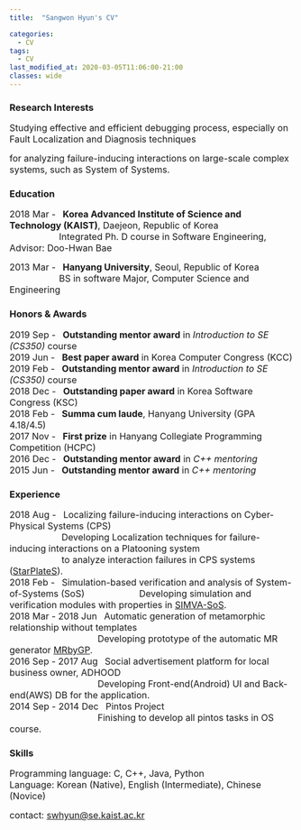 ```yaml
---
title:  "Sangwon Hyun's CV"

categories:
  - CV
tags:
  - CV
last_modified_at: 2020-03-05T11:06:00-21:00  
classes: wide
---
```


### Research Interests
<span style="font-size:12pt"> Studying effective and efficient debugging process, especially on Fault Localization and Diagnosis techniques  

<span style="font-size:12pt"> for analyzing failure-inducing interactions on large-scale complex systems, such as System of Systems.

### Education
<span style="font-size:12pt"> 2018 Mar - &ensp;**Korea Advanced Institute of Science and Technology (KAIST)**, Daejeon, Republic of Korea  
<span style="font-size:12pt"> &ensp;&ensp;&ensp;&ensp;&ensp;&ensp;&ensp;&ensp;&ensp;&ensp;&ensp;Integrated Ph. D course in Software Engineering, Advisor: Doo-Hwan Bae  
  
<span style="font-size:12pt"> 2013 Mar - &ensp;**Hanyang University**, Seoul, Republic of Korea  
<span style="font-size:12pt"> &ensp;&ensp;&ensp;&ensp;&ensp;&ensp;&ensp;&ensp;&ensp;&ensp;&ensp;BS in software Major, Computer Science and Engineering 

### Honors & Awards
<span style="font-size:12pt"> 2019 Sep - &ensp;**Outstanding mentor award** in *Introduction to SE (CS350)* course  
<span style="font-size:12pt"> 2019 Jun - &ensp;**Best paper award** in Korea Computer Congress (KCC)  
<span style="font-size:12pt"> 2019 Feb - &ensp;**Outstanding mentor award** in *Introduction to SE (CS350)* course  
<span style="font-size:12pt"> 2018 Dec - &ensp;**Outstanding paper award** in Korea Software Congress (KSC)  
<span style="font-size:12pt"> 2018 Feb - &ensp;**Summa cum laude**, Hanyang University (GPA 4.18/4.5)  
<span style="font-size:12pt"> 2017 Nov - &ensp;**First prize** in Hanyang Collegiate Programming Competition (HCPC)  
<span style="font-size:12pt"> 2016 Dec - &ensp;**Outstanding mentor award** in *C++ mentoring*  
<span style="font-size:12pt"> 2015 Jun - &ensp;**Outstanding mentor award** in *C++ mentoring*

### Experience
<span style="font-size:12pt"> 2018 Aug - &ensp;Localizing failure-inducing interactions on Cyber-Physical Systems (CPS)  
<span style="font-size:12pt"> &ensp;&ensp;&ensp;&ensp;&ensp;&ensp;&ensp;&ensp;&ensp;&ensp;&ensp; Developing Localization techniques for failure-inducing interactions on a Platooning system  
<span style="font-size:12pt"> &ensp;&ensp;&ensp;&ensp;&ensp;&ensp;&ensp;&ensp;&ensp;&ensp;&ensp; to analyze interaction failures in CPS systems ([StarPlateS](https://github.com/abalon1210/StarPlateS)).  
<span style="font-size:12pt"> 2018 Feb - &ensp;Simulation-based verification and analysis of System-of-Systems (SoS) 
<span style="font-size:12pt"> &ensp;&ensp;&ensp;&ensp;&ensp;&ensp;&ensp;&ensp;&ensp;&ensp;&ensp; Developing simulation and verification modules with properties in [SIMVA-SoS](https://github.com/SESoS/SIMVA-SoS).  
<span style="font-size:12pt"> 2018 Mar - 2018 Jun &ensp;Automatic generation of metamorphic relationship without templates  
<span style="font-size:12pt"> &ensp;&ensp;&ensp;&ensp;&ensp;&ensp;&ensp;&ensp;&ensp;&ensp;&ensp;&ensp;&ensp;&ensp;&ensp;&ensp;&ensp;&ensp;&ensp; Developing prototype of the automatic MR generator [MRbyGP](https://github.com/MisterAI/MRbyGP).  
<span style="font-size:12pt"> 2016 Sep - 2017 Aug &ensp;Social advertisement platform for local business owner, ADHOOD  
<span style="font-size:12pt"> &ensp;&ensp;&ensp;&ensp;&ensp;&ensp;&ensp;&ensp;&ensp;&ensp;&ensp;&ensp;&ensp;&ensp;&ensp;&ensp;&ensp;&ensp;&ensp; Developing Front-end(Android) UI and Back-end(AWS) DB for the application.  
<span style="font-size:12pt"> 2014 Sep - 2014 Dec &ensp;Pintos Project  
<span style="font-size:12pt"> &ensp;&ensp;&ensp;&ensp;&ensp;&ensp;&ensp;&ensp;&ensp;&ensp;&ensp;&ensp;&ensp;&ensp;&ensp;&ensp;&ensp;&ensp;&ensp; Finishing to develop all pintos tasks in OS course.  
  
### Skills  
<span style="font-size:12pt"> Programming language: C, C++, Java, Python  
<span style="font-size:12pt"> Language: Korean (Native), English (Intermediate), Chinese (Novice)  

<span style="font-size:12pt"> contact: swhyun@se.kaist.ac.kr
